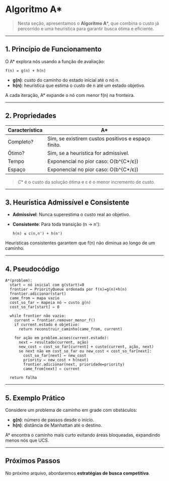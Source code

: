 # Algoritmo A*

> Nesta seção, apresentamos o **Algoritmo A***, que combina o custo já percorrido e uma heurística para garantir busca ótima e eficiente.

---
## 1. Princípio de Funcionamento

O A* explora nós usando a função de avaliação:

```
f(n) = g(n) + h(n)
```

* **g(n)**: custo do caminho do estado inicial até o nó n.
* **h(n)**: heurística que estima o custo de n até um estado objetivo.

A cada iteração, A* expande o nó com menor f(n) na fronteira.

---
## 2. Propriedades

| Característica | A*                                                  |
| -------------- | --------------------------------------------------- |
| Completo?      | Sim, se existirem custos positivos e espaço finito. |
| Ótimo?         | Sim, se a heurística for admissível.                |
| Tempo          | Exponencial no pior caso: O(b^{C\*/ε})              |
| Espaço         | Exponencial no pior caso: O(b^{C\*/ε})              |

> *C*\* é o custo da solução ótima e ε é o menor incremento de custo.

---
## 3. Heurística Admissível e Consistente

* **Admissível**: Nunca superestima o custo real ao objetivo.
* **Consistente**: Para toda transição (n → n'):

  ```
  h(n) ≤ c(n,n') + h(n')
  ```

Heurísticas consistentes garantem que f(n) não diminua ao longo de um caminho.

---
## 4. Pseudocódigo

```pseudo
A*(problem):
  start ← nó inicial com g(start)=0
  frontier ← PriorityQueue ordenada por f(n)=g(n)+h(n)
  frontier.adicionar(start)
  came_from ← mapa vazio
  cost_so_far ← mapeia nó → custo g(n)
  cost_so_far[start] ← 0

  while frontier não vazio:
    current ← frontier.remover_menor_f()
    if current.estado é objetivo:
      return reconstruir_caminho(came_from, current)

    for ação em problem.acoes(current.estado):
      next ← resultado(current, ação)
      new_cost ← cost_so_far[current] + custo(current, ação, next)
      se next não em cost_so_far ou new_cost < cost_so_far[next]:
        cost_so_far[next] ← new_cost
        priority ← new_cost + h(next)
        frontier.adicionar(next, prioridade=priority)
        came_from[next] ← current

  return falha
```

---
## 5. Exemplo Prático

Considere um problema de caminho em grade com obstáculos:

* **g(n)**: número de passos desde o início.
* **h(n)**: distância de Manhattan até o destino.

A* encontra o caminho mais curto evitando áreas bloqueadas, expandindo menos nós que UCS.

---
## Próximos Passos

No próximo arquivo, abordaremos **estratégias de busca competitiva**.

